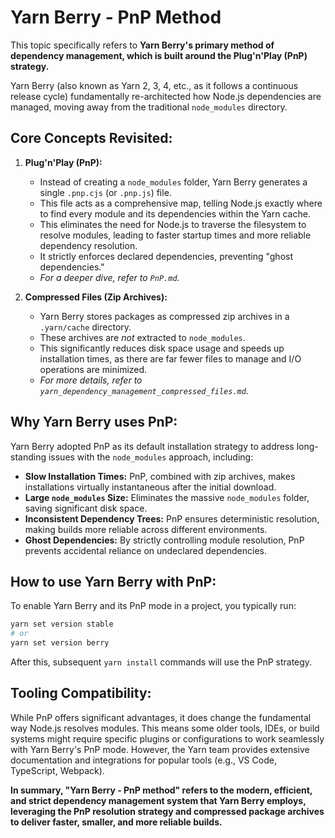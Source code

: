 # Yarn Berry - PnP Method

This topic specifically refers to **Yarn Berry's primary method of dependency management, which is built around the Plug'n'Play (PnP) strategy.**

Yarn Berry (also known as Yarn 2, 3, 4, etc., as it follows a continuous release cycle) fundamentally re-architected how Node.js dependencies are managed, moving away from the traditional `node_modules` directory.

## Core Concepts Revisited:

1.  **Plug'n'Play (PnP):**
    *   Instead of creating a `node_modules` folder, Yarn Berry generates a single `.pnp.cjs` (or `.pnp.js`) file.
    *   This file acts as a comprehensive map, telling Node.js exactly where to find every module and its dependencies within the Yarn cache.
    *   This eliminates the need for Node.js to traverse the filesystem to resolve modules, leading to faster startup times and more reliable dependency resolution.
    *   It strictly enforces declared dependencies, preventing "ghost dependencies."
    *   *For a deeper dive, refer to `PnP.md`.*

2.  **Compressed Files (Zip Archives):**
    *   Yarn Berry stores packages as compressed zip archives in a `.yarn/cache` directory.
    *   These archives are *not* extracted to `node_modules`.
    *   This significantly reduces disk space usage and speeds up installation times, as there are far fewer files to manage and I/O operations are minimized.
    *   *For more details, refer to `yarn_dependency_management_compressed_files.md`.*

## Why Yarn Berry uses PnP:

Yarn Berry adopted PnP as its default installation strategy to address long-standing issues with the `node_modules` approach, including:
*   **Slow Installation Times:** PnP, combined with zip archives, makes installations virtually instantaneous after the initial download.
*   **Large `node_modules` Size:** Eliminates the massive `node_modules` folder, saving significant disk space.
*   **Inconsistent Dependency Trees:** PnP ensures deterministic resolution, making builds more reliable across different environments.
*   **Ghost Dependencies:** By strictly controlling module resolution, PnP prevents accidental reliance on undeclared dependencies.

## How to use Yarn Berry with PnP:

To enable Yarn Berry and its PnP mode in a project, you typically run:

```bash
yarn set version stable
# or
yarn set version berry
```

After this, subsequent `yarn install` commands will use the PnP strategy.

## Tooling Compatibility:

While PnP offers significant advantages, it does change the fundamental way Node.js resolves modules. This means some older tools, IDEs, or build systems might require specific plugins or configurations to work seamlessly with Yarn Berry's PnP mode. However, the Yarn team provides extensive documentation and integrations for popular tools (e.g., VS Code, TypeScript, Webpack).

**In summary, "Yarn Berry - PnP method" refers to the modern, efficient, and strict dependency management system that Yarn Berry employs, leveraging the PnP resolution strategy and compressed package archives to deliver faster, smaller, and more reliable builds.**
